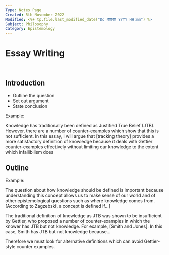 ```yaml
---
Type: Notes Page
Created: 5th November 2022
Modified: <%+ tp.file.last_modified_date("Do MMMM YYYY HH:mm") %>
Subject: Philosophy
Category: Epistemology
---
```

# Essay Writing

</br>

## Introduction

- Outline the question
- Set out argument
- State conclusion

Example:

Knowledge has traditionally been defined as Justified True Belief (JTB). However, there are a number of counter-examples which show that this is not sufficient. In this essay, I will argue that [tracking theory] provides a more satisfactory definition of knowledge because it deals with Gettier counter-examples effectively without limiting our knowledge to the extent which infallibilism does 
</br>

## Outline

Example:

The question about how knowledge should be defined is important because understanding this concept allows us to make sense of our world and of other epistemological questions such as where knowledge comes from. [According to Zagzebski, a concept is defined if...]

The traditional definition of knowledge as JTB was shown to be insufficient by Gettier, who proposed a number of counter-examples in which the knower has JTB but not knowledge. For example, [Smith and Jones]. In this case, Smith has JTB but not knowledge because...

Therefore we  must look for alternative definitions which can avoid Gettier-style counter examples.


